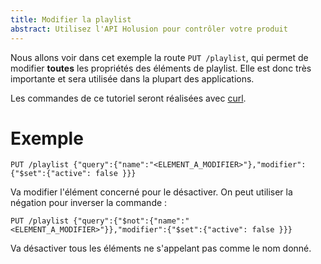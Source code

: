 ```yaml
---
title: Modifier la playlist
abstract: Utilisez l'API Holusion pour contrôler votre produit
---
```


Nous allons voir dans cet exemple la route `PUT /playlist`, qui permet de modifier **toutes** les propriétés des éléments de playlist. Elle est donc très importante et sera utilisée dans la plupart des applications.

Les commandes de ce tutoriel seront réalisées avec [curl](https://curl.haxx.se/).

# Exemple

    PUT /playlist {"query":{"name":"<ELEMENT_A_MODIFIER>"},"modifier":{"$set":{"active": false }}}

Va modifier l'élément concerné pour le désactiver. On peut utiliser la négation pour inverser la commande :

    PUT /playlist {"query":{"$not":{"name":"<ELEMENT_A_MODIFIER>"}},"modifier":{"$set":{"active": false }}}

Va désactiver tous les éléments ne s'appelant pas comme le nom donné.
